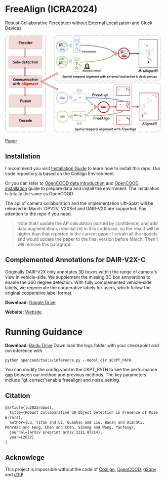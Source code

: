 # FreeAlign (ICRA2024)

Robust Collaborative Perception without External Localization and Clock Devices

![Original1](images/newbanner.png)

[Paper](https://arxiv.org/pdf/2405.02965)


## Installation

I recommend you visit [Installation Guide](https://udtkdfu8mk.feishu.cn/docx/LlMpdu3pNoCS94xxhjMcOWIynie) to learn how to install this repo. Our code repository is based on the CoAlign Environment.

Or you can refer to [OpenCOOD data introduction](https://opencood.readthedocs.io/en/latest/md_files/data_intro.html)
and [OpenCOOD installation](https://opencood.readthedocs.io/en/latest/md_files/installation.html) guide to prepare
data and install the envirnment. The installation is totally the same as OpenCOOD.

The api of camera collaboration and the implementation Lift-Splat will be released in March. OPV2V, V2XSet and DAIR-V2X are supported. Pay attention to the repo if you need.

> Note that I update the AP calculation (sorted by confidence) and add data augmentations (reinitialize) in this codebase, so the result will be higher than that reported in the current paper. I retrain all the models and would update the paper to the final version before March. Then I will remove this paragraph.


## Complemented Annotations for DAIR-V2X-C
Originally DAIR-V2X only annotates 3D boxes within the range of camera's view in vehicle-side. We supplement the missing 3D box annotations to enable the 360 degree detection. With fully complemented vehicle-side labels, we regenerate the cooperative labels for users, which follow the original cooperative label format.


**Download:** [Google Drive](https://drive.google.com/file/d/13g3APNeHBVjPcF-nTuUoNOSGyTzdfnUK/view?usp=sharing)

**Website:** [Website](https://siheng-chen.github.io/dataset/dair-v2x-c-complemented/)

# Running Guidance
**Download:** [Baidu Drive](https://pan.baidu.com/s/150mBuWmBMKx8hZJDwXpfxA?pwd=nqcx)
Down load the logs folder with your checkpoint and run inference with
```
python opencood/tools/inference.py --model_dir $CKPT_PATH
```
You can modify the config.yaml in the CKPT_PATH to see the performance gap between our method and previous methods. The key parameters include "gt_correct"(enable freealign) and noise_setting.

## Citation
```
@article{lu2022robust,
  title={Robust Collaborative 3D Object Detection in Presence of Pose Errors},
  author={Lu, Yifan and Li, Quanhao and Liu, Baoan and Dianati, Mehrdad and Feng, Chen and Chen, Siheng and Wang, Yanfeng},
  journal={arXiv preprint arXiv:2211.07214},
  year={2022}
}
```

## Acknowlege

This project is impossible without the code of [Coalign](https://github.com/yifanlu0227/CoAlign), [OpenCOOD](https://github.com/DerrickXuNu/OpenCOOD), [g2opy](https://github.com/uoip/g2opy) and [d3d](https://github.com/cmpute/d3d)!
